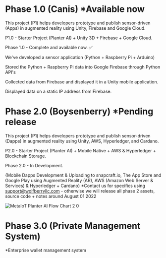 # Phase 1.0 (Canis) *Available now
This project (P1) helps developers prototype and publish sensor-driven (Apps) in augmented reality using Unity, Firebase and Google Cloud. 

P1.0 - Starter Project (Planter AI) + Unity 3D + Firebase + Google Cloud.

Phase 1.0 - Complete and available now. ✅

We've developed a sensor application (Python + Raspberry Pi + Arduino)

Stored the Python + Raspberry Pi data into Google Firebase through Python API's

Collected data from Firebase and displayed it in a Unity mobile application.

Displayed data on a static IP address from Firebase.




    
    
# Phase 2.0 (Boysenberry) *Pending release
This project (P1) helps developers prototype and publish sensor-driven (Dapps) in augmented reality using Unity, AWS, Hyperledger, and Cardano. 

P2.0 - Starter Project (Planter AI) + Mobile Native + AWS & Hyperledger + Blockchain Storage.

Phase 2.0  - In Development.

{Mobile Dapps Development & Uploading to snapcraft.io, The App Store and Google Play using Augmented Reality (AR), AWS (Amazon Web Server & Services) & Hyperledger + Cardano} *Contact us for specifics using support@wolfberryllc.com - otherwise we will release all phase 2 assets, source code + notes around August 01 2022

![MetaIoT   Planter AI Flow Chart 2 0](https://user-images.githubusercontent.com/53659320/166248906-87af0c38-035a-4f9d-a887-404ac5c1909e.jpg)

# Phase 3.0 (Private Management System)
*Enterprise wallet management system
